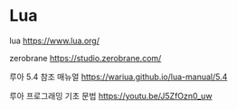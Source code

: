 Lua
===

lua https://www.lua.org/

zerobrane https://studio.zerobrane.com/

루아 5.4 참조 매뉴얼 https://wariua.github.io/lua-manual/5.4

루아 프로그래밍 기초 문법 https://youtu.be/J5ZfOzn0_uw
